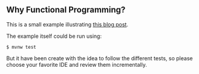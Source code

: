 ## Why Functional Programming?
This is a small example illustrating [this blog post](https://www.juan-medina.com/2017/05/11/why-functional-programming/).

The example itself could be run using:

```shell
$ mvnw test
```
But it have been create with the idea to follow the different tests, so please choose your favorite IDE and review them incrementally.
